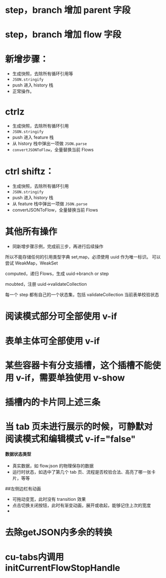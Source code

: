 # step，branch 增加 parent 字段

# step，branch 增加 flow 字段

# 新增步骤：

- 生成快照，去除所有循环引用等
- `JSON.stringify`
- push 进入 history 栈
- 正常操作。

# ctrlz

- 生成快照，去除所有循环引用
- `JSON.stringify`
- push 进入 feature 栈
- 从 history 栈中弹出一项做 `JSON.parse`
- `convertJSONToFlow`，全量替换当前 Flows

# ctrl shiftz：

- 生成快照，去除所有循环引用
- `JSON.stringify`
- push 进入 history 栈
- 从 feature 栈中弹出一项做 `JSON.parse`
- convertJSONToFlow，全量替换当前 Flows

# 其他所有操作

- 同新增步骤示例，完成前三步，再进行后续操作

所以不能存储任何的引用类型字典 set,map，必须使用 uuid 作为唯一标识。
可以尝试 WeakMap，WeakSet

computed，递归 Flows，生成 uuid->branch or step

moubted，注册 uuid->validateCollection

每一个 step 都有自己的一个状态集，包括 validateCollection 当前表单校验状态

# 阅读模式部分可全部使用 v-if

# 表单主体可全部使用 v-if

# 某些容器卡有分支插槽，这个插槽不能使用 v-if，需要单独使用 v-show

# 插槽内的卡片同上述三条

# 当 tab 页未进行展示的时候，可静默对阅读模式和编辑模式 v-if="false"

#### 数据状态类型

- 真实数据，如 flow.json 的物理保存的数据
- 运行时状态，如选中了第几个 tab 页、流程是否校验合法、高亮了哪一张卡片，等等

##左侧边栏有动画

- 可拖动变宽，此时没有 transition 效果
- 点击切换关闭按钮，此时有渐变动画，展开或收起，能够记住上次的宽度
-


# 去除getJSON内多余的转换
# cu-tabs内调用initCurrentFlowStopHandle
